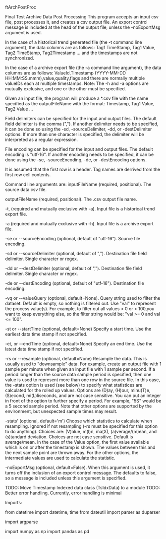  ftArchPostProc

 Final Test Archive Data Post Processing
 This program accepts an input csv file, post processes it, and creates a csv
 output file.  An export control message is included at the head of the output
 file, unless the -noExportMsg argument is used.

 In the case of a historical trend generated file (the -t command line
 argument), the data columns are as follows:
 Tag1 TimeStamp, Tag1 Value, Tag2 TimeStamp, Tag2Timestamp ...
 and the timestamps are not synchronized.

 In the case of a archive export file (the -a command line argument), the data
 columns are as follows:
 ValueId,Timestamp (YYYY-MM-DD HH:MM:SS.mmm),value,quality,flags
 and there are normally multiple valueIDs each at multiple timestamps.
 Note: The -h and -a options are mutually exclusive, and one or the other must
 be specified. 

 Given an input file, the program will produce a *.csv file with the name
 specified as the outputFileName with the format:
 Timestamp, Tag1 Value, Tag2 Value ...

 Field delimiters can be specified for the input and output files. The
 default field delimiter is the comma (","). If another delimiter needs to
 be specified, it can be done so using the -sd, -sourceDelimiter, -dd, or
 -destDelimiter options. If more than one character is specified, the
 delimiter will be interpreted as a regular expression.

 File encoding can be specified for the input and output files. The default
 encoding is "utf-16". If another encoding needs to be specified, it can be
 done using the -se, -sourceEncoding, -de, or -destEncoding options.

 It is assumed that the first row is a header. Tag names are derrived from the
 first row cell contents.
 

 Command line arguments are:
 inputFileName (required, positional). The source data csv file.

 outputFileName (required, positional). The .csv output file name.

 -t, (required and mutually exclusive with -a).  Input file
 is a historical trend export file.

 -a (required and mutually exclusive with -h). Input file is a
 archive export file.  

 -se or --sourceEncoding (optional, default of "utf-16"). Source file encoding.

 -sd or --sourceDelimiter (optional, default of ","). Destination file field
 delimiter. Single character or regex.

 -dd or --destDelimiter (optional, default of ","). Destination file field
 delimiter. Single character or regex.

 -de or --destEncoding (optional, default of "utf-16"). Destination file encoding.

 -vq or --valueQuery (optional, default=None). Query string used to filter
 the dataset. Default is empty, so nothing is filtered out. Use "val" to
 represent the process value(s). For example, to filter out all
 values < 0 or > 100,you want to keep everything else, so the filter string
 would be:
 "val >= 0 and val <= 100".

 -st or --startTime (optional, default=None) Specify a start time.
 Use the earliest data time stamp if not specified.

 -et, or --endTime (optional, default=None) Specify an end time.
 Use the latest data time stamp if not specified.

 -rs or --resample (optional, default=None) Resample the data. This is usually
 used to "downsample" data. For example, create an output file with 1 sample
 per minute when given an input file with 1 sample per second. If a period
 longer than the source data sample period is specified, then one value is
 used to represent more than one row in the source file.  In this case, the
 -stats option is used (see below) to specify what statistices are calculated
 for the rolled up values. 
 Options are (D)ay, (H)our, minu(T)e, (S)econd, mi(L)liseconds, and are not
 case sensitive. You can put an integer in front of the option to further
 specify a period. For example, "5S" would be a 5 second sample period. Note
 that other options are supported by the environment, but unexpected sample
 times may result.

 -stats' (optional, default='m') Choose which statistics to calculate when
 resampling. Ignored if not resampling (-rs must be specified for this option
 to do anything).  Choices are: (V)alue, m(I)n, ma(X), (a)verage/(m)ean,
 and (s)tandard deviation. Choices are not case sensitive. Default is 
 average/mean.  In the case of the Value option, the first value available
 which is on or after the timestamp is shown. The values between this and the
 next sample point are thrown away. For the other options, the intermediate
 values are used to calculate the statistic.

 -noExportMsg (optional, default=False). When this argument is used, it turns
 off the inclusion of an export control message.  The defaults to false, so a
 message is included unless this argument is specified.

 TODO: Move Timestamp Indexed data class (TsIdxData) to a module
 TODO: Better error handling.  Currently, error handling is minimal

 Imports:

 from datetime import datetime, time
 from dateutil import parser as duparser

 import argparse

 import numpy as np
 import pandas as pd

